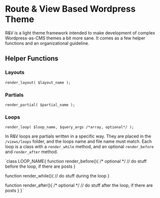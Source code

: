Route & View Based Wordpress Theme
==================================

R&V is a light theme framework intended to make development of complex Wordpress-as-CMS themes a bit more sane. It comes as a few helper functions and an organizational guideline.


Helper Functions
----------------


### Layouts
`render_layout( $layout_name );`

### Partials
`render_partial( $partial_name );`

### Loops
`render_loop( $loop_name, $query_args /*array, optional*/ );`

In R&V loops are partials written in a specific way. They are placed in the `/views/loops` folder, and the loops name and file name must match. Each loop is a class with a `render_while` method, and an optional `render_before` and `render_after` method.

`class LOOP_NAME{
  function render_before(){ /* optional */
    // do stuff before the loop, if there are posts
  }

  function render_while(){
    // do stuff during the loop
  }

  function render_after(){ /* optional */
    // do stuff after the loop, if there are posts
  }
}`
